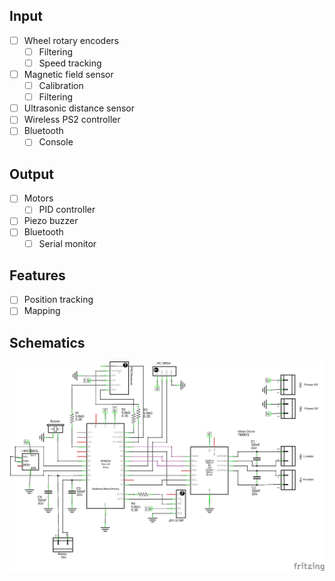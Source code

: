 ## Input

- [ ] Wheel rotary encoders
  - [ ] Filtering
  - [ ] Speed tracking
- [ ] Magnetic field sensor
  - [ ] Calibration
  - [ ] Filtering
- [ ] Ultrasonic distance sensor
- [ ] Wireless PS2 controller
- [ ] Bluetooth
  - [ ] Console

## Output

- [ ] Motors
  - [ ] PID controller
- [ ] Piezo buzzer
- [ ] Bluetooth
  - [ ] Serial monitor

## Features

- [ ] Position tracking
- [ ] Mapping

## Schematics

![Schematics image](fritzing/robot_schem.png)

